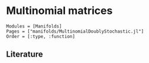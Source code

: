 # Multinomial matrices

```@autodocs
Modules = [Manifolds]
Pages = ["manifolds/MultinomialDoublyStochastic.jl"]
Order = [:type, :function]
```

## Literature
